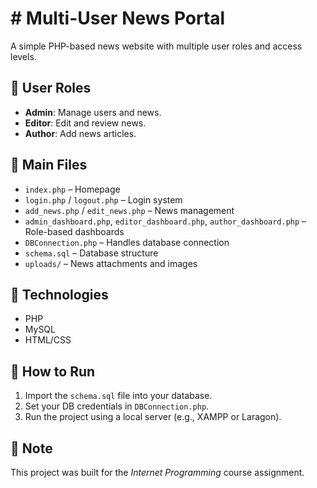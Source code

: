 # # Multi-User News Portal

A simple PHP-based news website with multiple user roles and access levels.

## 👥 User Roles

- **Admin**: Manage users and news.
- **Editor**: Edit and review news.
- **Author**: Add news articles.

## 📂 Main Files

- `index.php` – Homepage  
- `login.php` / `logout.php` – Login system  
- `add_news.php` / `edit_news.php` – News management  
- `admin_dashboard.php`, `editor_dashboard.php`, `author_dashboard.php` – Role-based dashboards  
- `DBConnection.php` – Handles database connection  
- `schema.sql` – Database structure  
- `uploads/` – News attachments and images

## 🧰 Technologies

- PHP
- MySQL
- HTML/CSS

## 🚀 How to Run

1. Import the `schema.sql` file into your database.
2. Set your DB credentials in `DBConnection.php`.
3. Run the project using a local server (e.g., XAMPP or Laragon).

## 📌 Note

This project was built for the *Internet Programming* course assignment.
